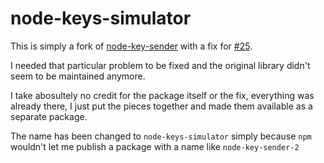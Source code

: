 # node-keys-simulator

This is simply a fork of [node-key-sender](https://github.com/garimpeiro-it/node-key-sender) with a fix for [#25](https://github.com/garimpeiro-it/node-key-sender/issues/25).

I needed that particular problem to be fixed and the original library didn't seem to be maintained anymore.

I take abosultely no credit for the package itself or the fix, everything was already there, I just put the pieces together and made them available as a separate package.

The name has been changed to `node-keys-simulator` simply because `npm` wouldn't let me publish a package with a name like `node-key-sender-2`
